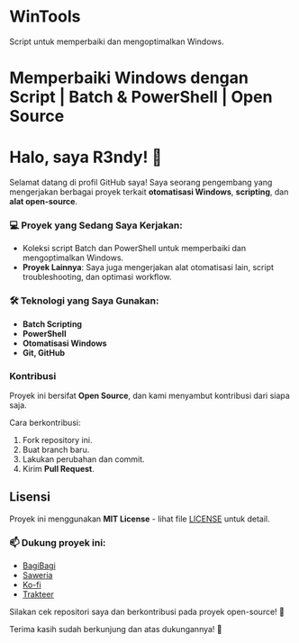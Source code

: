 # WinTools
Script untuk memperbaiki dan mengoptimalkan Windows.

# Memperbaiki Windows dengan Script | Batch & PowerShell | Open Source

# Halo, saya R3ndy! 👋

Selamat datang di profil GitHub saya! Saya seorang pengembang yang mengerjakan berbagai proyek terkait **otomatisasi Windows**, **scripting**, dan **alat open-source**.

### 💻 Proyek yang Sedang Saya Kerjakan:
- Koleksi script Batch dan PowerShell untuk memperbaiki dan mengoptimalkan Windows.
- **Proyek Lainnya**: Saya juga mengerjakan alat otomatisasi lain, script troubleshooting, dan optimasi workflow.

### 🛠️ Teknologi yang Saya Gunakan:
- **Batch Scripting**
- **PowerShell**
- **Otomatisasi Windows**
- **Git, GitHub**

### Kontribusi
Proyek ini bersifat **Open Source**, dan kami menyambut kontribusi dari siapa saja.

Cara berkontribusi:
1. Fork repository ini.
2. Buat branch baru.
3. Lakukan perubahan dan commit.
4. Kirim **Pull Request**.

## Lisensi

Proyek ini menggunakan **MIT License** - lihat file [LICENSE](LICENSE) untuk detail.

### 📫 Dukung proyek ini:
- [BagiBagi](https://bagibagi.co/r3ndy)
- [Saweria](https://saweria.co/r3ndy)
- [Ko-fi](https://ko-fi.com/r3ndy)
- [Trakteer](https://trakteer.id/r3ndy)

Silakan cek repositori saya dan berkontribusi pada proyek open-source! 🚀

Terima kasih sudah berkunjung dan atas dukungannya! 🙏
